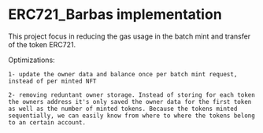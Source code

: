 # ERC721_Barbas implementation

This project focus in reducing the gas usage in the batch mint and transfer of the token ERC721.

Optimizations:

    1- update the owner data and balance once per batch mint request, instead of per minted NFT
    
    2- removing reduntant owner storage. Instead of storing for each token the owners address it's only saved the owner data for the first token as well as the number of minted tokens. Because the tokens minted sequentially, we can easily know from where to where the tokens belong to an certain account. 
   
